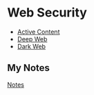 # Web Security
- [Active Content](active-content.md)
- [Deep Web](deep-web.md)
- [Dark Web](dark-web.md)
## My Notes
[Notes](mynotes/web-security-notes.md)
